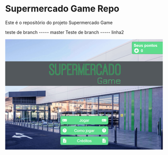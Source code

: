# Supermercado Game Repo

Este é o repositório do projeto Supermercado Game


teste de branch ----- master
Teste de branch ----- linha2

![Imagem capa do supermercado game](capa.png)